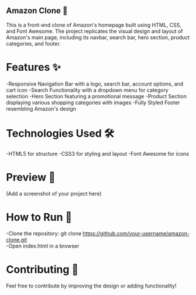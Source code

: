 ## Amazon Clone 🛒
This is a front-end clone of Amazon's homepage built using HTML, CSS, and Font Awesome. The project replicates the visual design and layout of Amazon's main page, including its navbar, search bar, hero section, product categories, and footer.

# Features ✨
-Responsive Navigation Bar with a logo, search bar, account options, and cart icon
-Search Functionality with a dropdown menu for category selection
-Hero Section featuring a promotional message
-Product Section displaying various shopping categories with images
-Fully Styled Footer resembling Amazon's design

# Technologies Used 🛠
-HTML5 for structure
-CSS3 for styling and layout
-Font Awesome for icons

# Preview 📸
(Add a screenshot of your project here)

# How to Run 🚀
-Clone the repository:
git clone https://github.com/your-username/amazon-clone.git  
-Open index.html in a browser

# Contributing 🤝
Feel free to contribute by improving the design or adding functionality!

